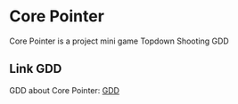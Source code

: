 # Core Pointer

Core Pointer is a project mini game Topdown Shooting
GDD
## Link GDD
GDD about Core Pointer: [GDD]([https://choosealicense.com/licenses/mit/](https://docs.google.com/document/d/12VNQHIcNEDFwH-2d32lF4RysJzaL7l0xxgtcd0v1uCQ/edit#heading=h.hw94rpgvrsfm)https://docs.google.com/document/d/12VNQHIcNEDFwH-2d32lF4RysJzaL7l0xxgtcd0v1uCQ/edit#heading=h.hw94rpgvrsfm)
